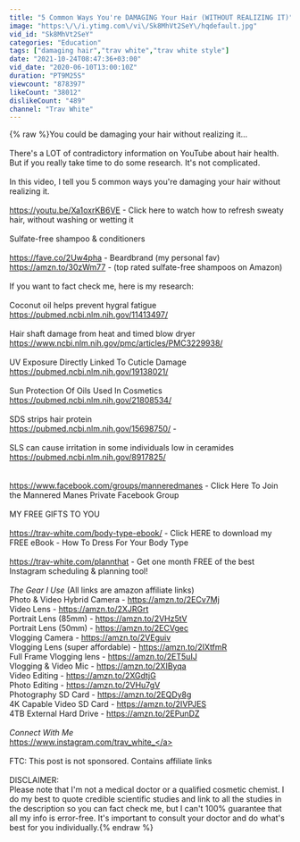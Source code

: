 ```yaml
---
title: "5 Common Ways You're DAMAGING Your Hair (WITHOUT REALIZING IT)"
image: "https:\/\/i.ytimg.com\/vi\/Sk8MhVt2SeY\/hqdefault.jpg"
vid_id: "Sk8MhVt2SeY"
categories: "Education"
tags: ["damaging hair","trav white","trav white style"]
date: "2021-10-24T08:47:36+03:00"
vid_date: "2020-06-10T13:00:10Z"
duration: "PT9M25S"
viewcount: "878397"
likeCount: "38012"
dislikeCount: "489"
channel: "Trav White"
---
```

{% raw %}You could be damaging your hair without realizing it...<br /><br />There's a LOT of contradictory information on YouTube about hair health. But if you really take time to do some research. It's not complicated. <br /><br />In this video, I tell you 5 common ways you're damaging your hair without realizing it. <br /><br /><a rel="nofollow" target="blank" href="https://youtu.be/Xa1oxrKB6VE">https://youtu.be/Xa1oxrKB6VE</a> - Click here to watch how to refresh sweaty hair, without washing or wetting it<br /><br />Sulfate-free shampoo &amp; conditioners<br /><br /><a rel="nofollow" target="blank" href="https://fave.co/2Uw4pha">https://fave.co/2Uw4pha</a> - Beardbrand (my personal fav)<br /><a rel="nofollow" target="blank" href="https://amzn.to/30zWm77">https://amzn.to/30zWm77</a> - (top rated sulfate-free shampoos on Amazon)<br /><br />If you want to fact check me, here is my research:<br /><br />Coconut oil helps prevent hygral fatigue<br /><a rel="nofollow" target="blank" href="https://pubmed.ncbi.nlm.nih.gov/11413497/">https://pubmed.ncbi.nlm.nih.gov/11413497/</a><br /><br />Hair shaft damage from heat and timed blow dryer<br /><a rel="nofollow" target="blank" href="https://www.ncbi.nlm.nih.gov/pmc/articles/PMC3229938/">https://www.ncbi.nlm.nih.gov/pmc/articles/PMC3229938/</a><br /><br />UV Exposure Directly Linked To Cuticle Damage<br /><a rel="nofollow" target="blank" href="https://pubmed.ncbi.nlm.nih.gov/19138021/">https://pubmed.ncbi.nlm.nih.gov/19138021/</a><br /><br />Sun Protection Of Oils Used In Cosmetics<br /><a rel="nofollow" target="blank" href="https://pubmed.ncbi.nlm.nih.gov/21808534/">https://pubmed.ncbi.nlm.nih.gov/21808534/</a><br /><br />SDS strips hair protein<br /><a rel="nofollow" target="blank" href="https://pubmed.ncbi.nlm.nih.gov/15698750/">https://pubmed.ncbi.nlm.nih.gov/15698750/</a> - <br /><br />SLS can cause irritation in some individuals low in ceramides<br /><a rel="nofollow" target="blank" href="https://pubmed.ncbi.nlm.nih.gov/8917825/">https://pubmed.ncbi.nlm.nih.gov/8917825/</a> <br /><br /><br /><a rel="nofollow" target="blank" href="https://www.facebook.com/groups/manneredmanes">https://www.facebook.com/groups/manneredmanes</a> - Click Here To Join the Mannered Manes Private Facebook Group <br /><br />MY FREE GIFTS TO YOU<br /><br /><a rel="nofollow" target="blank" href="https://trav-white.com/body-type-ebook/">https://trav-white.com/body-type-ebook/</a> - Click HERE to download my FREE eBook - How To Dress For Your Body Type<br /><br /><a rel="nofollow" target="blank" href="https://trav-white.com/plannthat">https://trav-white.com/plannthat</a> - Get one month FREE of the best Instagram scheduling &amp; planning tool! <br /><br />*The Gear I Use* (All links are amazon affiliate links)<br />Photo &amp; Video Hybrid Camera - <a rel="nofollow" target="blank" href="https://amzn.to/2ECv7Mj">https://amzn.to/2ECv7Mj</a><br />Video Lens - <a rel="nofollow" target="blank" href="https://amzn.to/2XJRGrt">https://amzn.to/2XJRGrt</a><br />Portrait Lens (85mm) - <a rel="nofollow" target="blank" href="https://amzn.to/2VHz5tV">https://amzn.to/2VHz5tV</a><br />Portrait Lens (50mm) - <a rel="nofollow" target="blank" href="https://amzn.to/2ECVgec">https://amzn.to/2ECVgec</a><br />Vlogging Camera - <a rel="nofollow" target="blank" href="https://amzn.to/2VEguiv">https://amzn.to/2VEguiv</a><br />Vlogging Lens (super affordable) - <a rel="nofollow" target="blank" href="https://amzn.to/2IXtfmR">https://amzn.to/2IXtfmR</a><br />Full Frame Vlogging lens - <a rel="nofollow" target="blank" href="https://amzn.to/2ET5uIJ">https://amzn.to/2ET5uIJ</a><br />Vlogging &amp; Video Mic - <a rel="nofollow" target="blank" href="https://amzn.to/2XIByqa">https://amzn.to/2XIByqa</a><br />Video Editing - <a rel="nofollow" target="blank" href="https://amzn.to/2XGdtjG">https://amzn.to/2XGdtjG</a><br />Photo Editing - <a rel="nofollow" target="blank" href="https://amzn.to/2VHu7gV">https://amzn.to/2VHu7gV</a><br />Photography SD Card - <a rel="nofollow" target="blank" href="https://amzn.to/2EQDy8g">https://amzn.to/2EQDy8g</a><br />4K Capable Video SD Card - <a rel="nofollow" target="blank" href="https://amzn.to/2IVPJES">https://amzn.to/2IVPJES</a><br />4TB External Hard Drive - <a rel="nofollow" target="blank" href="https://amzn.to/2EPunDZ">https://amzn.to/2EPunDZ</a><br /><br />*Connect With Me*<br /><a rel="nofollow" target="blank" href="https://www.instagram.com/trav_white_">https://www.instagram.com/trav_white_</a><br /><br />FTC: This post is not sponsored. Contains affiliate links<br /><br />DISCLAIMER: <br />Please note that I'm not a medical doctor or a qualified cosmetic chemist. I do my best to quote credible scientific studies and link to all the studies in the description so you can fact check me, but I can't 100% guarantee that all my info is error-free. It's important to consult your doctor and do what's best for you individually.{% endraw %}
